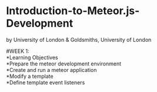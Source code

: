 # Introduction-to-Meteor.js-Development
by University of London &amp; Goldsmiths, University of London


#WEEK 1: 
<br>
*Learning Objectives
<br>
*Prepare the meteor development environment
<br>
*Create and run a meteor application
<br>
*Modify a template
<br>
*Define template event listeners
